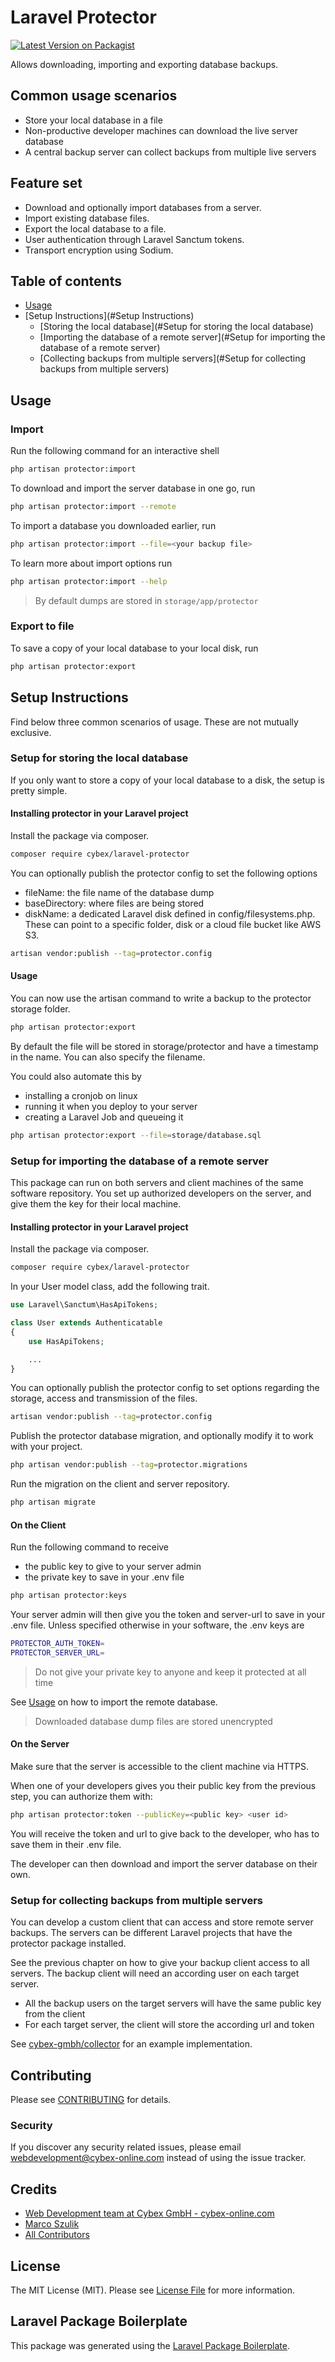 # Laravel Protector

[![Latest Version on Packagist](https://img.shields.io/packagist/v/cybex/laravel-protector.svg?style=flat-square)](https://packagist.org/packages/cybex/laravel-protector)

Allows downloading, importing and exporting database backups.


## Common usage scenarios
- Store your local database in a file
- Non-productive developer machines can download the live server database
- A central backup server can collect backups from multiple live servers


## Feature set

- Download and optionally import databases from a server.
- Import existing database files.
- Export the local database to a file.
- User authentication through Laravel Sanctum tokens.
- Transport encryption using Sodium.


## Table of contents

- [Usage](#Usage)
- [Setup Instructions](#Setup Instructions)
    - [Storing the local database](#Setup for storing the local database)
    - [Importing the database of a remote server](#Setup for importing the database of a remote server)
    - [Collecting backups from multiple servers](#Setup for collecting backups from multiple servers)


## Usage

### Import

Run the following command for an interactive shell
```bash
php artisan protector:import
```

To download and import the server database in one go, run
```bash
php artisan protector:import --remote
```

To import a database you downloaded earlier, run
```bash
php artisan protector:import --file=<your backup file>
```

To learn more about import options run
```bash
php artisan protector:import --help
```

>By default dumps are stored in `storage/app/protector`

### Export to file

To save a copy of your local database to your local disk, run
```bash
php artisan protector:export
```

## Setup Instructions

Find below three common scenarios of usage. These are not mutually exclusive.

### Setup for storing the local database

If you only want to store a copy of your local database to a disk, the setup is pretty simple.

#### Installing protector in your Laravel project

Install the package via composer.

```bash
composer require cybex/laravel-protector
```

You can optionally publish the protector config to set the following options
- fileName: the file name of the database dump
- baseDirectory: where files are being stored
- diskName: a dedicated Laravel disk defined in config/filesystems.php. These can point to a specific folder, disk or a  cloud file bucket like AWS S3.

```bash
artisan vendor:publish --tag=protector.config
```

#### Usage

You can now use the artisan command to write a backup to the protector storage folder.

```bash
php artisan protector:export
```

By default the file will be stored in storage/protector and have a timestamp in the name. You can also specify the filename.

You could also automate this by
- installing a cronjob on linux
- running it when you deploy to your server
- creating a Laravel Job and queueing it

```bash
php artisan protector:export --file=storage/database.sql
```

### Setup for importing the database of a remote server

This package can run on both servers and client machines of the same software repository. You set up authorized developers on the server, and give them the key for their local machine.

#### Installing protector in your Laravel project

Install the package via composer.

```bash
composer require cybex/laravel-protector
```

In your User model class, add the following trait.
```php
use Laravel\Sanctum\HasApiTokens;

class User extends Authenticatable
{
    use HasApiTokens;

    ...
}
```

You can optionally publish the protector config to set options regarding the storage, access and transmission of the files. 
```bash
artisan vendor:publish --tag=protector.config
```

Publish the protector database migration, and optionally modify it to work with your project.
```bash
php artisan vendor:publish --tag=protector.migrations
```

Run the migration on the client and server repository.
```bash
php artisan migrate
```

#### On the Client

Run the following command to receive
- the public key to give to your server admin
- the private key to save in your .env file
```bash
php artisan protector:keys
```

Your server admin will then give you the token and server-url to save in your .env file.
Unless specified otherwise in your software, the .env keys are
```bash
PROTECTOR_AUTH_TOKEN=
PROTECTOR_SERVER_URL=
```

>Do not give your private key to anyone and keep it protected at all time

See [Usage](#Usage) on how to import the remote database.

>Downloaded database dump files are stored unencrypted

#### On the Server

Make sure that the server is accessible to the client machine via HTTPS.

When one of your developers gives you their public key from the previous step, you can authorize them with:

```bash
php artisan protector:token --publicKey=<public key> <user id>
```

You will receive the token and url to give back to the developer, who has to save them in their .env file.

The developer can then download and import the server database on their own.

### Setup for collecting backups from multiple servers

You can develop a custom client that can access and store remote server backups. The servers can be different Laravel projects that have the protector package installed.

See the previous chapter on how to give your backup client access to all servers. The backup client will need an according user on each target server.
* All the backup users on the target servers will have the same public key from the client
* For each target server, the client will store the according url and token 

See [cybex-gmbh/collector](https://github.com/cybex-gmbh/collector) for an example implementation.


## Contributing

Please see [CONTRIBUTING](CONTRIBUTING.md) for details.

### Security

If you discover any security related issues, please email webdevelopment@cybex-online.com instead of using the issue tracker.


## Credits

- [Web Development team at Cybex GmbH - cybex-online.com](https://github.com/cybex-gmbh)
- [Marco Szulik](https://github.com/mszulik)
- [All Contributors](../../contributors)


## License

The MIT License (MIT). Please see [License File](LICENSE.md) for more information.


## Laravel Package Boilerplate

This package was generated using the [Laravel Package Boilerplate](https://laravelpackageboilerplate.com).
